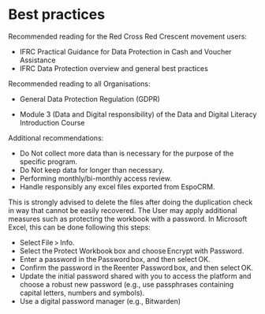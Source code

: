 # Best practices

Recommended reading for the Red Cross Red Crescent movement users:

- IFRC Practical Guidance for Data Protection in Cash and Voucher Assistance
- IFRC Data Protection overview and general best practices

Recommended reading to all Organisations:

- General Data Protection Regulation (GDPR)

- Module 3 (Data and Digital responsibility) of the Data and Digital Literacy Introduction Course

Additional recommendations:

- Do Not collect more data than is necessary for the purpose of the specific program.
- Do Not keep data for longer than necessary.
- Performing monthly/bi-monthly access review.
- Handle responsibly any excel files exported from EspoCRM.

This is strongly advised to delete the files after doing the duplication check in way that cannot be easily recovered. The User may apply additional measures such as protecting the workbook with a password. In Microsoft Excel, this can be done following this steps:

  - Select File > Info.
  - Select the Protect Workbook box and choose Encrypt with Password.
  - Enter a password in the Password box, and then select OK.
  - Confirm the password in the Reenter Password box, and then select OK.
  - Update the initial password shared with you to access the platform and choose a robust new password (e.g., use passphrases containing capital letters, numbers and symbols).
  - Use a digital password manager (e.g., Bitwarden) 
